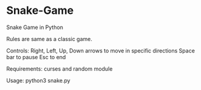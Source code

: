 # Snake-Game
Snake Game in Python

Rules are same as a classic game.

Controls:
  Right, Left, Up, Down arrows to move in specific directions
  Space bar to pause
  Esc to end
  
Requirements:
  curses and random module
  
Usage:
  python3 snake.py
